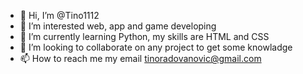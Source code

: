 - 👋 Hi, I’m @Tino1112
- 👀 I’m interested web, app and game developing
- 🌱 I’m currently learning Python, my skills are HTML and CSS
- 💞️ I’m looking to collaborate on any project to get some knowladge
- 📫 How to reach me my email tinoradovanovic@gmail.com

<!---
Tino1112/Tino1112 is a ✨ special ✨ repository because its `README.md` (this file) appears on your GitHub profile.
You can click the Preview link to take a look at your changes.
--->
